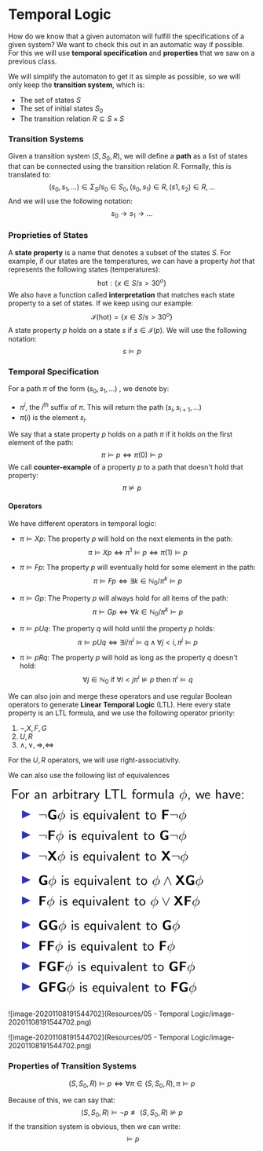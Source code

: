 # Temporal Logic

How do we know that a given automaton will fulfill the specifications of a given system? We want to check this out in an automatic way if possible. For this we will use **temporal specification** and **properties** that we saw on a previous class.

We will simplify the automaton to get it as simple as possible, so we will only keep the **transition system**, which is:

- The set of states $S$
- The set of initial states $S_0$
- The transition relation $R \subseteq S \times S$

### Transition Systems

Given a transition system $(S,S_0,R)$, we will define a **path** as a list of states that can be connected using the transition relation $R$. Formally, this is translated to:
$$
(s_0,s_1,\dots) \in \Sigma_S / s_0 \in S_0, (s_0,s_1) \in R, (s1,s_2)\in R, \dots
$$
And we will use the following notation:
$$
s_0 \rightarrow s_1 \rightarrow \dots
$$

### Proprieties of States

A **state property** is a name that denotes a subset of the states $S$. For example, if our states are the temperatures, we can have a property *hot* that represents the following states (temperatures):
$$
\text{hot} : \{x\in S/s > 30^o\}
$$
We also have a function called **interpretation** that matches each state property to a set of states. If we keep using our example:
$$
\mathcal I(\text{hot}) = \{x\in S/s > 30^o\}
$$
A state property $p$ holds on a state $s$ if $s\in\mathcal I(p)$. We will use the following notation:
$$
s\models p
$$

### Temporal Specification

For a path $\pi$ of the form $(s_0,s_1,\dots)$ , we denote by:

- $\pi^i$, the $i^{th}$ suffix of $\pi$. This will return the path $(s_i,s_{i+1}, \dots)$
- $\pi(i)$ is the element $s_i$.

We say that a state property $p$ holds on a path $\pi$ if it holds on the first element of the path:
$$
\pi \models p \iff \pi(0) \models p
$$
We call **counter-example** of a property $p$ to a path that doesn't hold that property:
$$
\pi \not\models p
$$


#### Operators

We have different operators in temporal logic:

- $\pi \models Xp$: The property $p$ will hold on the next elements in the path:
  $$
  \pi \models Xp \iff \pi^1\models p \iff \pi(1) \models p
  $$

- $\pi \models Fp$: The property $p$ will eventually hold for some element in the path:
  $$
  \pi \models Fp \iff \exists k \in \mathbb{N}_0 / \pi^k\models p
  $$

- $\pi \models Gp$: The Property $p$ will always hold for all items of the path:
  $$
  \pi \models Gp \iff  \forall k \in \mathbb{N}_0 / \pi^k \models p
  $$

- $\pi \models pUq$: The property $q$ will hold until the property $p$ holds:
  $$
  \pi \models pUq \iff \exists i / \pi^i \models q \land \forall j < i, \pi^j \models p
  $$

- $\pi \models pRq$: The property $p$ will hold as long as the property $q$ doesn't hold:
  $$
  \forall j \in \mathbb{N}_0 \text{ if } \forall i < j \pi^i \not\models p \text{ then } \pi^i \models q 
  $$

We can also join and merge these operators and use regular Boolean operators to generate **Linear Temporal Logic** (LTL). Here every state property is an LTL formula, and we use the following operator priority:

1. $\neg,X,F,G$
2. $U,R$
3. $\land,\lor,\Rightarrow, \Leftrightarrow$

For the $U, R$ operators, we will use right-associativity.

We can also use the following list of equivalences

<img src="Resources/05 - Temporal Logic/image-20201108191530729.png" alt="image-20201108191530729" style="zoom:100%;" />

![image-20201108191544702](Resources/05 - Temporal Logic/image-20201108191544702.png)

![image-20201108191544702](Resources/05 - Temporal Logic/image-20201108191544702.png)

### Properties of Transition Systems

$$
(S,S_0,R) \models p \iff \forall \pi \in (S,S_0,R), \pi \models p
$$

Because of this, we can say that:
$$
(S,S_0,R) \models \neg p \not\equiv (S,S_0,R) \not\models p
$$
If the transition system is obvious, then we can write:
$$
\models p
$$


